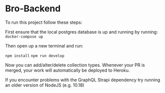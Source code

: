 # Bro-Backend

To run this project follow these steps: 

First ensure that the local postgres database is up and running by running: 
`docker-compose up`



Then open up a new terminal and run: 

`npm install`
`npm run develop`


Now you can add/alter/delete collection types. Whenever your PR is merged, your work will automatically be deployed to Heroku. 


If you encounter problems with the GraphQL Strapi dependency try running an older version of NodeJS (e.g. 10.18)
